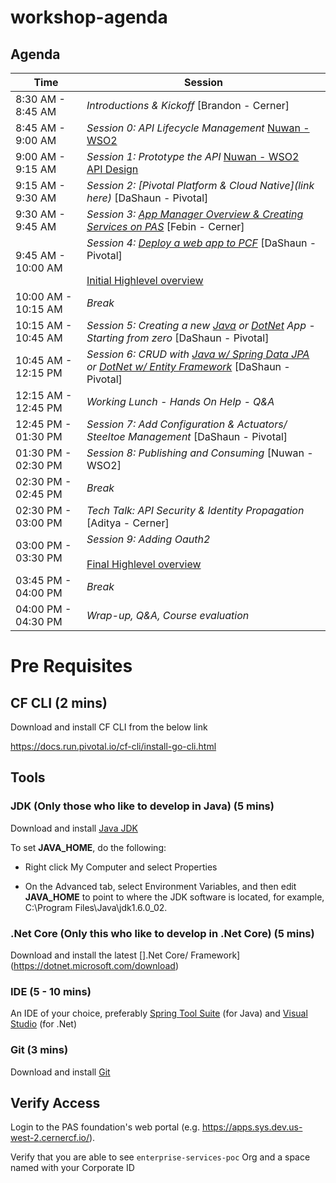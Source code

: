 # workshop-agenda

## Agenda

Time | Session
---- | -------
8:30 AM - 8:45 AM   | _Introductions & Kickoff_ [Brandon - Cerner]
8:45 AM - 9:00 AM   | _Session 0: API Lifecycle Management_ [Nuwan - WSO2](https://docs.google.com/presentation/d/1R_HXtXGPwvIMQc-3kFJmmf_tsZMr1Li4LWVDVdkv4wQ/edit?usp=sharing)
9:00 AM - 9:15 AM   | _Session 1: Prototype the API_ [Nuwan - WSO2](https://docs.google.com/presentation/d/1R_HXtXGPwvIMQc-3kFJmmf_tsZMr1Li4LWVDVdkv4wQ/edit?usp=sharing)<br> [API Design](https://github.com/cts-workshop-05-2019/api-design)
9:15 AM - 9:30 AM   | _Session 2: [Pivotal Platform & Cloud Native](link here)_ [DaShaun - Pivotal]
9:30 AM - 9:45 AM   | _Session 3: [App Manager Overview  & Creating Services on PAS](https://github.com/cts-workshop-05-2019/creating-services#creating-services-in-pcf)_ [Febin - Cerner]
9:45 AM - 10:00 AM   | _Session 4: [Deploy a web app to PCF](https://github.com/cts-workshop-05-2019/angular7-m0#simple-frontend)_ [DaShaun - Pivotal] <br><br>[Initial Highlevel overview](https://github.com/cts-workshop-05-2019/api-design/blob/master/README.md#initial-state)
10:00 AM - 10:15 AM | _Break_
10:15 AM - 10:45 AM | _Session 5: Creating a new [Java](https://github.com/cts-workshop-05-2019/spring-employee-service-m1#session-1---hello-world) or [DotNet](https://github.com/cts-workshop-05-2019/dotnet-employee-service-m1#session-1---hello-world) App - Starting from zero_ [DaShaun - Pivotal]
10:45 AM - 12:15 PM | _Session 6: CRUD with [Java w/ Spring Data JPA](https://github.com/cts-workshop-05-2019/spring-employee-service-m2#spring-employee-service-m2) or [DotNet w/ Entity Framework](https://github.com/cts-workshop-05-2019/dotnet-employee-service-m2#dotnet-employee-service-m2)_ [DaShaun - Pivotal]
12:15 AM - 12:45 PM | _Working Lunch - Hands On Help - Q&A_
12:45 PM - 01:30 PM | _Session 7: Add Configuration & Actuators/ Steeltoe Management_ [DaShaun - Pivotal]
01:30 PM - 02:30 PM | _Session 8: Publishing and Consuming_ [Nuwan - WSO2]
02:30 PM - 02:45 PM | _Break_
02:30 PM - 03:00 PM | _Tech Talk: API Security & Identity Propagation_ [Aditya - Cerner]
03:00 PM - 03:30 PM | _Session 9: Adding Oauth2_ <br><br>[Final Highlevel overview](https://github.com/cts-workshop-05-2019/api-design/blob/master/README.md#final-state)
03:45 PM - 04:00 PM | _Break_
04:00 PM - 04:30 PM | _Wrap-up, Q&A, Course evaluation_

# Pre Requisites

## CF CLI (2 mins)

Download and install CF CLI from the below link

https://docs.run.pivotal.io/cf-cli/install-go-cli.html

## Tools

### JDK (Only those who like to develop in Java) (5 mins)

Download and install [Java JDK](https://www.oracle.com/technetwork/java/javase/downloads/jdk8-downloads-2133151.html)

To set __JAVA_HOME__, do the following:

* Right click My Computer and select Properties

* On the Advanced tab, select Environment Variables, and then edit __JAVA_HOME__ to point to where the JDK software is located, for example, C:\Program Files\Java\jdk1.6.0_02.

### .Net Core (Only this who like to develop in .Net Core) (5 mins)

Download and install the latest [].Net Core/ Framework](https://dotnet.microsoft.com/download)

### IDE (5 - 10 mins)

An IDE of your choice, preferably [Spring Tool Suite](https://spring.io/tools) (for Java) and [Visual Studio](https://visualstudio.microsoft.com/downloads/) (for .Net)

### Git (3 mins)

Download and install [Git](https://git-scm.com/downloads)

## Verify Access

Login to the PAS foundation's web portal (e.g. https://apps.sys.dev.us-west-2.cernercf.io/).

Verify that you are able to see `enterprise-services-poc` Org and a space named with your Corporate ID
